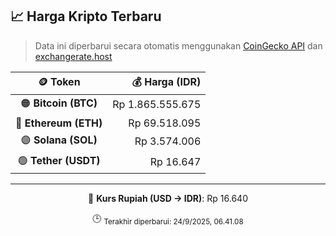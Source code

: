 

<!-- HARGA_KRIPTO -->
## 📈 Harga Kripto Terbaru

> Data ini diperbarui secara otomatis menggunakan [CoinGecko API](https://www.coingecko.com/) dan [exchangerate.host](https://exchangerate.host/)

<div align="center">

| 🪙 Token | 💰 Harga (IDR) |
|:------:|---------------:|
| 🟠 **Bitcoin (BTC)**   | Rp 1.865.555.675 |
| 🔵 **Ethereum (ETH)**  | Rp 69.518.095 |
| 🟣 **Solana (SOL)**    | Rp 3.574.006 |
| 🟢 **Tether (USDT)**   | Rp 16.647 |

---

💱 **Kurs Rupiah (USD → IDR)**: Rp 16.640

🕒 <sub>Terakhir diperbarui: 24/9/2025, 06.41.08</sub>

</div>
<!-- /HARGA_KRIPTO -->